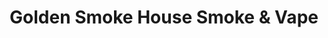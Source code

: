 ---
title: "Golden Smoke House Smoke & Vape"
url: /burien/golden-smoke-house-smoke-and-vape/
shop: tobacco
---